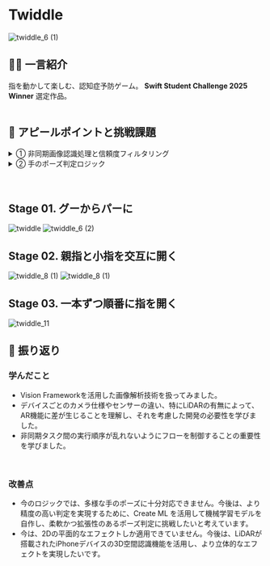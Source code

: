 # Twiddle
![twiddle_6 (1)](https://github.com/user-attachments/assets/e761196a-f843-4ed1-982c-db16383abfaa)



## 🧑‍🎤 一言紹介
指を動かして楽しむ、認知症予防ゲーム。
**Swift Student Challenge 2025 Winner** 選定作品。
<br>
<br>



## 🦦 アピールポイントと挑戦課題

<details>
<summary>① 非同期画像認識処理と信頼度フィルタリング</summary>

![세로_1](https://github.com/user-attachments/assets/a3d5be06-4bb8-4fd8-8df9-3e0eda6d3e58)


### 🔧 実装概要

VisionFrameworkの`VNImageRequestHandler` を使って `VNDetectHumanHandPoseRequest()` を実行し、非同期的に取得した指先位置情報を、`DispatchQueue.main.async` で UI に反映しています。

また、精度が0.3以上のデータのみをフィルタリングして使用しています。


### 💻 ソースコード

```swift
import AVFoundation
import Vision
import SwiftUI

class FrameHandler: NSObject, ObservableObject {

		/// Visionの手のポーズ検出リクエスト
    private var handPoseRequest = VNDetectHumanHandPoseRequest()
    /// 認識された指のポイント配列（リアルタイム更新）
    @Published var fingerPoints: [CGPoint] = []
}

extension FrameHandler: AVCaptureVideoDataOutputSampleBufferDelegate {

		/// カメラからの映像フレームを受信し、手のポーズを検出する
    func captureOutput(_ output: AVCaptureOutput,
                       didOutput sampleBuffer: CMSampleBuffer,
                       from connection: AVCaptureConnection) {

        let handler = VNImageRequestHandler(cmSampleBuffer: sampleBuffer,
                                            orientation: .up,
                                            options: [:])

        do {
            try handler.perform([handPoseRequest])
            guard let results = handPoseRequest.results, results.count > 1 else {
                DispatchQueue.main.async {
                    self.fingerPoints.removeAll()
                }
                return
            }

						// 両手の関節ポイントを抽出
            let firstHand = results[0]
            let secondHand = results[1]
            let allPointsA = try firstHand.recognizedPoints(.all)
            let allPointsB = try secondHand.recognizedPoints(.all)
						
						// 手首ポイントの有効性をチェック（信頼度が0.3以上）
            guard let wristPointA = allPointsA[.wrist],
                  let wristPointB = allPointsB[.wrist],
                  wristPointA.confidence > 0.3,
                  wristPointB.confidence > 0.3 else { return }

            // 手首座標の正規化（Visionは左上基準、UIKitは左下基準のためY軸反転）
            let wristA = CGPoint(x: wristPointA.location.x, y: 1 - wristPointA.location.y)
            let wristB = CGPoint(x: wristPointB.location.x, y: 1 - wristPointB.location.y)

            // 指先ポイントを抽出
            guard let thumbTipA = allPointsA[.thumbTip],
                  let indexTipA = allPointsA[.indexTip],
                  let thumbTipB = allPointsB[.thumbTip],
                  let indexTipB = allPointsB[.indexTip] else { return }

            let points: [CGPoint] = [
                CGPoint(x: thumbTipA.location.x, y: 1 - thumbTipA.location.y),
                CGPoint(x: indexTipA.location.x, y: 1 - indexTipA.location.y),
                CGPoint(x: thumbTipB.location.x, y: 1 - thumbTipB.location.y),
                CGPoint(x: indexTipB.location.x, y: 1 - indexTipB.location.y),
                wristA,
                wristB
            ]

            // 非同期: UIの更新は必ずメインスレッドで実行
            DispatchQueue.main.async {
                self.fingerPoints = points
            }

        } catch {
            print("\(error.localizedDescription)")
        }
    }
}
```

</details>

<details>
<summary>② 手のポーズ判定ロジック</summary>
    

### 🔧 実装概要
手の大きさを正規化し、ユークリッド距離の公式を用いて、3つの動作を判別しました。

### 💻 ソースコード
```swift
import CoreGraphics

class HandGestureProcessor {

    private var state = State.unknown
    private var switchCount: Int = 0
    
    /// 動作を検出フレーム数
    private var switchEvidenceCounter: Int = 0
    
    /// 動作を検出するために必要な連続フレーム数
    private let evidenceCounterStateTrigger = 5  

    /// 手の大きさを正規化
    private func handSize(of hand: HandPoints) -> CGFloat {
        guard let wrist = hand.wrist,
              let middleTip = hand.middleTip else { return 1.0 } // 0除算を防ぐためにデフォルト値1.0を返す
        return wrist.distance(from: middleTip)
    }

    /// 親指と小指を交互に開く動作をチェック
    func checkPinkyThumbCount(handA: HandPoints, handB: HandPoints) -> Int {
        let hand1: HandPoints
        let hand2: HandPoints
        
        // 左手・右手を判定
        if let wristA = handA.wrist, let wristB = handB.wrist {
            if wristA.x < wristB.x {
                hand1 = handA  // 左手
                hand2 = handB  // 右手
            } else {
                hand1 = handB  // 左手
                hand2 = handA  // 右手
            }
        } else {
            return switchCount
        }

        // 手のサイズを基準として正規化
        let hand1Size = handSize(of: hand1)
        let hand2Size = handSize(of: hand2)

        // 指先と手首の距離を正規化
        guard let distanceA1 = hand1.thumbTip?.distance(from: hand1.wrist!) else { return switchCount }
        guard let distanceA5 = hand1.littleTip?.distance(from: hand1.wrist!) else { return switchCount }
        guard let distanceB1 = hand2.thumbTip?.distance(from: hand2.wrist!) else { return switchCount }
        guard let distanceB5 = hand2.littleTip?.distance(from: hand2.wrist!) else { return switchCount }

        let normalizedA1 = distanceA1 / hand1Size
        let normalizedA5 = distanceA5 / hand1Size
        let normalizedB1 = distanceB1 / hand2Size
        let normalizedB5 = distanceB5 / hand2Size

        // 条件1: 左手の小指と右手の親指が開いている
        if normalizedA5 > 0.5 && normalizedB1 > 0.5 {
            if state != .ApinkyBthumb && switchCount % 2 == 0 {
                switchEvidenceCounter += 1
                
                /// 同じ動作が継続されたら、state変更
                if switchEvidenceCounter >= evidenceCounterStateTrigger {
                    state = .ApinkyBthumb
                    switchCount += 1
                    switchEvidenceCounter = 0
                }
            } else {
                switchEvidenceCounter = 0
            }

        // 条件2: 右手の小指と左手の親指が開いている
        } else if normalizedB5 > 0.5 && normalizedA1 > 0.5 {
            if state != .AthumbBpinky && switchCount % 2 == 1 {
                switchEvidenceCounter += 1
                
                /// 同じ動作が継続されたら、state変更
                if switchEvidenceCounter >= evidenceCounterStateTrigger {
                    state = .AthumbBpinky
                    switchCount += 1
                    switchEvidenceCounter = 0
                }
            } else {
                switchEvidenceCounter = 0
            }

        // いずれの条件も満たさない
        } else {
            switchEvidenceCounter = 0
        }

        return switchCount
    }
}
```
</details>


<br>
<br>

## Stage 01. グーからパーに
![twiddle](https://github.com/user-attachments/assets/3e06bcb1-cf46-4252-b82e-3ae9ff74633e)
![twiddle_6 (2)](https://github.com/user-attachments/assets/e1098e4c-963c-4f0c-8d1b-6ffc247b63a2)

## Stage 02. 親指と小指を交互に開く
![twiddle_8 (1)](https://github.com/user-attachments/assets/527eee59-4c6d-4df9-a750-09a7bf3dec70)
![twiddle_8 (1)](https://github.com/user-attachments/assets/875dc5ff-93ca-4959-b6f6-e1e8b972db42)

## Stage 03. 一本ずつ順番に指を開く
![twiddle_11](https://github.com/user-attachments/assets/2cc4b5d9-76a5-4c11-95bb-2ed3c943c68f)


## 🔎 振り返り

### 学んだこと
- Vision Frameworkを活用した画像解析技術を扱ってみました。
- デバイスごとのカメラ仕様やセンサーの違い、特にLiDARの有無によって、AR機能に差が生じることを理解し、それを考慮した開発の必要性を学びました。
- 非同期タスク間の実行順序が乱れないようにフローを制御することの重要性を学びました。
<br>

### 改善点
- 今のロジックでは、多様な手のポーズに十分対応できません。今後は、より精度の高い判定を実現するために、Create ML を活用して機械学習モデルを自作し、柔軟かつ拡張性のあるポーズ判定に挑戦したいと考えています。
- 今は、2Dの平面的なエフェクトしか適用できていません。今後は、LiDARが搭載されたiPhoneデバイスの3D空間認識機能を活用し、より立体的なエフェクトを実現したいです。


